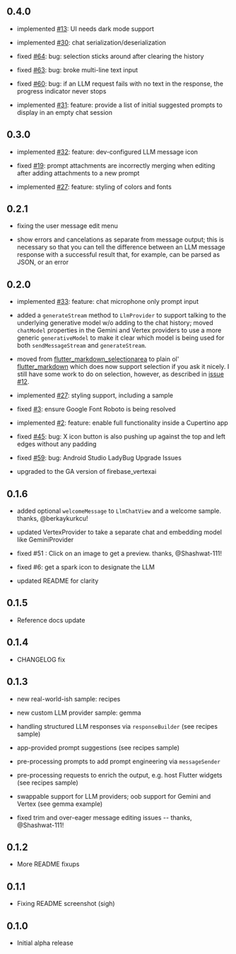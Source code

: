 ## 0.4.0

* implemented [#13](https://github.com/csells/flutter_ai_toolkit/issues/13): UI needs dark mode support

* implemented [#30](https://github.com/csells/flutter_ai_toolkit/issues/30): chat serialization/deserialization

* fixed [#64](https://github.com/csells/flutter_ai_toolkit/issues/64): bug: selection sticks around after clearing the history

* fixed [#63](https://github.com/csells/flutter_ai_toolkit/issues/63): bug: broke multi-line text input

* fixed [#60](https://github.com/csells/flutter_ai_toolkit/issues/60): bug: if an LLM request fails with no text in the response, the progress indicator never stops

* implemented [#31](https://github.com/csells/flutter_ai_toolkit/issues/31): feature: provide a list of initial suggested prompts to display in an empty chat session

## 0.3.0

* implemented [#32](https://github.com/csells/flutter_ai_toolkit/issues/32): feature: dev-configured LLM message icon

* fixed [#19](https://github.com/csells/flutter_ai_toolkit/issues/19): prompt attachments are incorrectly merging when editing after adding attachments to a new prompt

* implemented [#27](https://github.com/csells/flutter_ai_toolkit/issues/27): feature: styling of colors and fonts

## 0.2.1

* fixing the user message edit menu

* show errors and cancelations as separate from message output; this is necessary so that you can tell the difference between an LLM message response with a successful result that, for example, can be parsed as JSON, or an error

## 0.2.0

* implemented [#33](https://github.com/csells/flutter_ai_toolkit/issues/33): feature: chat microphone only prompt input

* added a `generateStream` method to `LlmProvider` to support talking to the underlying generative model w/o adding to the chat history; moved `chatModel` properties in the Gemini and Vertex providers to use a more generic `generativeModel` to make it clear which model is being used for both `sendMessageStream` and `generateStream`.

* moved from [flutter_markdown_selectionarea](https://pub.dev/packages/flutter_markdown_selectionarea) to plain ol' [flutter_markdown](https://pub.dev/packages/flutter_markdown) which does now support selection if you ask it nicely. I still have some work to do on selection, however, as described in [issue #12](https://github.com/csells/flutter_ai_toolkit/issues/12).

* implemented [#27](https://github.com/csells/flutter_ai_toolkit/issues/27): styling support, including a sample

* fixed [#3](https://github.com/csells/flutter_ai_toolkit/issues/3): ensure Google Font Roboto is being resolved

* implemented [#2](https://github.com/csells/flutter_ai_toolkit/issues/2): feature: enable full functionality inside a Cupertino app

* fixed [#45](https://github.com/csells/flutter_ai_toolkit/issues/45): bug: X icon button is also pushing up against the top and left edges without any padding

* fixed [#59](https://github.com/csells/flutter_ai_toolkit/issues/59): bug: Android Studio LadyBug Upgrade Issues

* upgraded to the GA version of firebase_vertexai

## 0.1.6

* added optional `welcomeMessage` to `LlmChatView` and a welcome sample. thanks, @berkaykurkcu!

* updated VertexProvider to take a separate chat and embedding model like GeminiProvider

* fixed #51 : Click on an image to get a preview. thanks,  @Shashwat-111!

* fixed #6: get a spark icon to designate the LLM
 
* updated README for clarity

## 0.1.5

* Reference docs update

## 0.1.4

* CHANGELOG fix

## 0.1.3

* new real-world-ish sample: recipes

* new custom LLM provider sample: gemma

* handling structured LLM responses via `responseBuilder` (see recipes sample)

* app-provided prompt suggestions (see recipes sample)

* pre-processing prompts to add prompt engineering via `messageSender`

* pre-processing requests to enrich the output, e.g. host Flutter widgets (see recipes sample)

* swappable support for LLM providers; oob support for Gemini and Vertex (see gemma example)

* fixed trim and over-eager message editing issues -- thanks, @Shashwat-111!

## 0.1.2

* More README fixups

## 0.1.1

* Fixing README screenshot (sigh)

## 0.1.0

* Initial alpha release